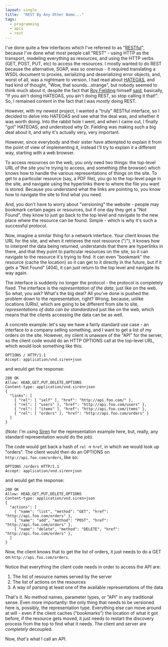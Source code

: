 ```yaml
---
layout: single
title:  "REST By Any Other Name..."
tags:
  - programming
  - apis
  - rest
---
```


I\'ve done quite a few interfaces which I\'ve referred to as
\"[RESTful](http://en.wikipedia.org/wiki/REST)\", because I\'ve done
what most people call \"REST\" - using HTTP as the transport, modeling
everything as resources, and using the HTTP verbs (GET, POST, PUT, etc)
to access the resources. I mostly wanted to do REST because the
alternative, SOAP, was so onerous - it required translating a WSDL
document to proxies, serializing and deserializing error objects, and,
worst of all, was a nightmare to version. I had read about
[HATEOAS](http://en.wikipedia.org/wiki/HATEOAS), and had kind of
thought, \"Wow, that sounds\...strange\", but nobody seemed to think
much about it, despite the fact that [Roy
Fielding](http://en.wikipedia.org/wiki/Roy_Fielding) himself
[said](http://roy.gbiv.com/untangled/2008/rest-apis-must-be-hypertext-driven),
basically, \"If you ain\'t doing HATEOAS, you ain\'t doing REST, so stop
calling it that!\". So, I remained content in the fact that I was
*mostly* doing REST.

However, with my newest project, I wanted a \"truly\" RESTful interface,
so I decided to delve into HATEOAS and see what the deal was, and
whether it was worth doing. Into the rabbit hole I went, and when I came
out, I finally \"got\" HATEOAS, and understood why Dr. Fielding was
making such a big deal about it, and why it\'s actually very, very
important.

However, since everybody and their sister have attempted to explain it
from the point of view of implementing it, instead I\'ll try to explain
it a different way, starting with a web browser.

To access resources on the web, you only need two things: the top-level
URL of the site you\'re trying to access, and something (the browser)
which knows how to handle the various representations of things on the
site. To get to a particular resource (say, a PDF file), you go to the
top-level page in the site, and navigate using the hyperlinks there to
where the file you want is stored. Because you understand what the links
are pointing to, you know how to navigate the site to find what you
need.

And, you don\'t have to worry about \"versioning\" the website - people
may bookmark certain pages or resources, but if one day they get a \"Not
Found\", they know to just go back to the top level and navigate to the
new place where the resource can be found. Simple - which is why it\'s
such a successful protocol.

Now, imagine a similar thing for a network interface. Your client knows
the URL for the site, and when it retrieves the root resource (\"/\"),
it knows how to interpret the data being returned, understands that
there are hyperlinks in there, and that they point to particular
resources on the site, so it can navigate to the resource it\'s trying
to find. It can even \"bookmark\" the resource (cache the location) so
it can get to it directly in the future, but if it gets a \"Not Found\"
(404), it can just return to the top level and navigate its way again.

The interface is suddenly no longer the protocol - the protocol is
completely fixed. The interface is the *representation of the data*,
just like on the web. So what, you ask? What\'s the big deal? All
you\'ve done is pushed the problem down to the representation, right?
Wrong, because, unlike locations (URIs), which are going to be different
from site to site, *representations of data can be standardized* just
like on the web, which means that the clients accessing the data can be
as well.

A concrete example: let\'s say we have a fairly standard use case - an
interface to a company selling something, and I want to get a list of my
orders on the site. However, my client is unaware of the \"API\" for the
server, so the client code would do an HTTP OPTIONS call at the
top-level URL, which would look something like this:

    OPTIONS / HTTP/1.1
    Accept: application/vnd.siren+json

and would get the response:

    200 OK
    Allow: HEAD,GET,PUT,DELETE,OPTIONS
    Content-type: application/vnd.siren+json
    {
      "links": [
        { "rel": [ "self" ], "href": "http://api.foo.com/" },
        { "rel": [ "users" ], "href": "http://api.foo.com/users" },
        { "rel": [ "items" ], "href": "http://api.foo.com/items" },
        { "rel": [ "orders" ], "href": "http://api.foo.com/orders" }
      ]
    }

(*Note*: I\'m using [Siren](https://github.com/kevinswiber/siren) for
the representation example here, but, really, any standard
representation would do the job).

The code would get back a hash of `rel` -\> `href`, in which we would
look up \"orders\". The client would then do an OPTIONS on
`http://api.foo.com/orders`, like so:

    OPTIONS /orders HTTP/1.1
    Accept: application/vnd.siren+json

and would get the response:

    200 OK
    Allow: HEAD,GET,PUT,DELETE,OPTIONS
    Content-type: application/vnd.siren+json
    {
      "actions": [
        { "name": "list", "method": "GET", "href": "http://api.foo.com/orders" },
        { "name": "add", "method": "POST", "href": "http://api.foo.com/orders" },
        { "name": "delete", "method": "DELETE", "href": "http://api.foo.com/orders" },
      ]
    }

Now, the client knows that to get the list of orders, it just needs to
do a GET on `http://api.foo.com/orders`.

Notice that everything the client code needs in order to access the API
are:

1.  The list of resource names served by the server
2.  The list of actions on the resources
3.  A way of parsing at least one of the available representations of
    the data

That\'s it. No method names, parameter types, or \"API\" in any
traditional sense. Even more importantly: the only thing that needs to
be versioned here is, possibly, the representation type. Everything else
can move around at will - even if the client caches (\"bookmarks\") the
location of what it got before, if the resource gets moved, it just
needs to restart the discovery process from the top to find what it
needs. The client and server are *completely* decoupled.

Now, *that\'s* what I call an API.
